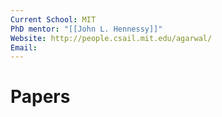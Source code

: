 ```yaml
---
Current School: MIT
PhD mentor: "[[John L. Hennessy]]"
Website: http://people.csail.mit.edu/agarwal/
Email:
---
```

# Papers
